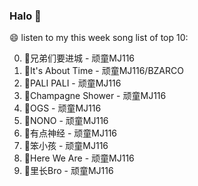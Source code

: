 

### Halo 👋

😄 listen to my this week song list of top 10:

0. 🌈兄弟们要进城 - 顽童MJ116
1. 🌈It's About Time - 顽童MJ116/BZARCO
2. 🌈PALI PALI - 顽童MJ116
3. 🌈Champagne Shower - 顽童MJ116
4. 🌈OGS - 顽童MJ116
5. 🌈NONO - 顽童MJ116
6. 🌈有点神经 - 顽童MJ116
7. 🌈笨小孩 - 顽童MJ116
8. 🌈Here We Are - 顽童MJ116
9. 🌈里长Bro - 顽童MJ116

